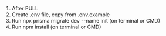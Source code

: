 1. After PULL
2. Create .env file, copy from .env.example
3. Run npx prisma migrate dev --name init (on terminal or CMD)
4. Run npm install (on terminal or CMD)
